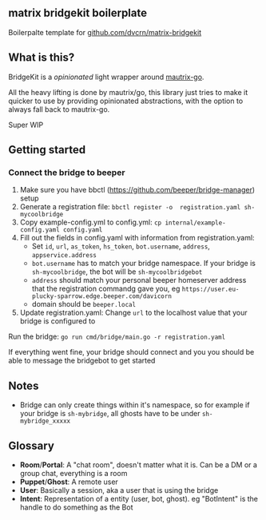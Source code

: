 ## matrix bridgekit boilerplate

Boilerpalte template for [github.com/dvcrn/matrix-bridgekit](github.com/dvcrn/matrix-bridgekit)

## What is this?

BridgeKit is a _opinionated_ light wrapper around [mautrix-go](https://github.com/mautrix/go).

All the heavy lifting is done by mautrix/go, this library just tries to make it quicker to use by providing opinionated abstractions, with the option to always fall back to mautrix-go.

Super WIP

## Getting started

### Connect the bridge to beeper

1. Make sure you have bbctl (https://github.com/beeper/bridge-manager) setup
2. Generate a registration file: `bbctl register -o  registration.yaml sh-mycoolbridge`
3. Copy example-config.yml to config.yml: `cp internal/example-config.yaml config.yaml`
4. Fill out the fields in config.yaml with information from registration.yaml:
    - Set `id`, `url`, `as_token`, `hs_token`, `bot.username`, `address`, `appservice.address`
    - `bot.username` has to match your bridge namespace. If your bridge is `sh-mycoolbridge`, the bot will be `sh-mycoolbridgebot`
    - `address` should match your personal beeper homeserver address that the registration commandg gave you, eg `https://user.eu-plucky-sparrow.edge.beeper.com/davicorn`
    - domain should be `beeper.local`
5. Update registration.yaml: Change `url` to the localhost value that your bridge is configured to

Run the bridge: `go run cmd/bridge/main.go -r registration.yaml`

If everything went fine, your bridge should connect and you you should be able to message the bridgebot to get started

## Notes

- Bridge can only create things within it's namespace, so for example if your bridge is `sh-mybridge`, all ghosts have to be under `sh-mybridge_xxxxx`

## Glossary

- **Room**/**Portal**: A "chat room", doesn't matter what it is. Can be a DM or a group chat, everything is a room
- **Puppet**/**Ghost**: A remote user
- **User**: Basically a session, aka a user that is using the bridge
- **Intent**: Representation of a entity (user, bot, ghost). eg "BotIntent" is the handle to do something as the Bot
